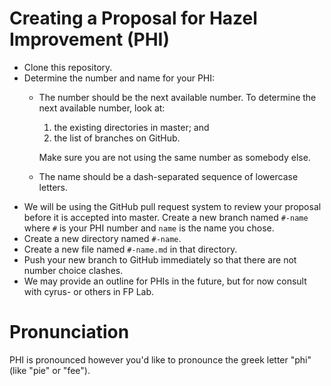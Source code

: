 # Creating a Proposal for Hazel Improvement (PHI)
* Clone this repository.
* Determine the number and name for your PHI:
  * The number should be the next available number. To determine the next available number, look at:
  
    1. the existing directories in master; and
    2. the list of branches on GitHub.
    
    Make sure you are not using the same number as somebody else.

  * The name should be a dash-separated sequence of lowercase letters.
* We will be using the GitHub pull request system to review your proposal before it is accepted into master. Create a new branch named `#-name` where `#` is your PHI number and `name` is the name you chose.
* Create a new directory named `#-name`.
* Create a new file named `#-name.md` in that directory.
* Push your new branch to GitHub immediately so that there are not number choice clashes.
* We may provide an outline for PHIs in the future, but for now consult with cyrus- or others in FP Lab.

# Pronunciation
PHI is pronounced however you'd like to pronounce the greek letter "phi" (like "pie" or "fee").
